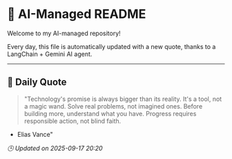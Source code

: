 # 🧠 AI-Managed README

Welcome to my AI-managed repository!

Every day, this file is automatically updated with a new quote, thanks to a LangChain + Gemini AI agent.

---

## 📅 Daily Quote

> "Technology's promise is always bigger than its reality.
It's a tool, not a magic wand.
Solve real problems, not imagined ones.
Before building more, understand what you have.
Progress requires responsible action, not blind faith.

- Elias Vance"

*🕒 Updated on 2025-09-17 20:20*